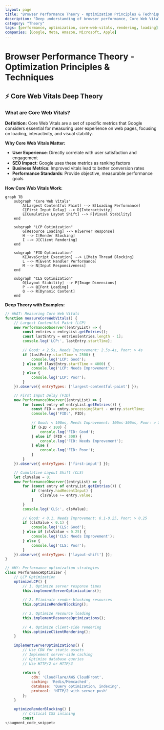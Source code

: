 ```yaml
---
layout: page
title: "Browser Performance Theory - Optimization Principles & Techniques"
description: "Deep understanding of browser performance, Core Web Vitals, and optimization strategies"
category: "Theory"
tags: [performance, optimization, core-web-vitals, rendering, loading]
companies: [Google, Meta, Amazon, Microsoft, Apple]
---
```


# Browser Performance Theory - Optimization Principles & Techniques

## ⚡ Core Web Vitals Deep Theory

### **What are Core Web Vitals?**
**Definition:** Core Web Vitals are a set of specific metrics that Google considers essential for measuring user experience on web pages, focusing on loading, interactivity, and visual stability.

**Why Core Web Vitals Matter:**
- **User Experience**: Directly correlate with user satisfaction and engagement
- **SEO Impact**: Google uses these metrics as ranking factors
- **Business Metrics**: Improved vitals lead to better conversion rates
- **Performance Standards**: Provide objective, measurable performance goals

**How Core Web Vitals Work:**

```mermaid
graph TB
    subgraph "Core Web Vitals"
        A[Largest Contentful Paint] --> B[Loading Performance]
        C[First Input Delay] --> D[Interactivity]
        E[Cumulative Layout Shift] --> F[Visual Stability]
    end

    subgraph "LCP Optimization"
        G[Resource Loading] --> H[Server Response]
        H --> I[Render Blocking]
        I --> J[Client Rendering]
    end

    subgraph "FID Optimization"
        K[JavaScript Execution] --> L[Main Thread Blocking]
        L --> M[Event Handler Performance]
        M --> N[Input Responsiveness]
    end

    subgraph "CLS Optimization"
        O[Layout Stability] --> P[Image Dimensions]
        P --> Q[Font Loading]
        Q --> R[Dynamic Content]
    end
```

**Deep Theory with Examples:**
```javascript
// WHAT: Measuring Core Web Vitals
function measureCoreWebVitals() {
    // Largest Contentful Paint (LCP)
    new PerformanceObserver((entryList) => {
        const entries = entryList.getEntries();
        const lastEntry = entries[entries.length - 1];
        console.log('LCP:', lastEntry.startTime);
        
        // Good: < 2.5s, Needs Improvement: 2.5s-4s, Poor: > 4s
        if (lastEntry.startTime < 2500) {
            console.log('LCP: Good');
        } else if (lastEntry.startTime < 4000) {
            console.log('LCP: Needs Improvement');
        } else {
            console.log('LCP: Poor');
        }
    }).observe({ entryTypes: ['largest-contentful-paint'] });

    // First Input Delay (FID)
    new PerformanceObserver((entryList) => {
        for (const entry of entryList.getEntries()) {
            const FID = entry.processingStart - entry.startTime;
            console.log('FID:', FID);
            
            // Good: < 100ms, Needs Improvement: 100ms-300ms, Poor: > 300ms
            if (FID < 100) {
                console.log('FID: Good');
            } else if (FID < 300) {
                console.log('FID: Needs Improvement');
            } else {
                console.log('FID: Poor');
            }
        }
    }).observe({ entryTypes: ['first-input'] });

    // Cumulative Layout Shift (CLS)
    let clsValue = 0;
    new PerformanceObserver((entryList) => {
        for (const entry of entryList.getEntries()) {
            if (!entry.hadRecentInput) {
                clsValue += entry.value;
            }
        }
        console.log('CLS:', clsValue);
        
        // Good: < 0.1, Needs Improvement: 0.1-0.25, Poor: > 0.25
        if (clsValue < 0.1) {
            console.log('CLS: Good');
        } else if (clsValue < 0.25) {
            console.log('CLS: Needs Improvement');
        } else {
            console.log('CLS: Poor');
        }
    }).observe({ entryTypes: ['layout-shift'] });
}

// WHY: Performance optimization strategies
class PerformanceOptimizer {
    // LCP Optimization
    optimizeLCP() {
        // 1. Optimize server response times
        this.implementServerOptimizations();
        
        // 2. Eliminate render-blocking resources
        this.optimizeRenderBlocking();
        
        // 3. Optimize resource loading
        this.implementResourceOptimizations();
        
        // 4. Optimize client-side rendering
        this.optimizeClientRendering();
    }
    
    implementServerOptimizations() {
        // Use CDN for static assets
        // Implement server-side caching
        // Optimize database queries
        // Use HTTP/2 or HTTP/3
        
        return {
            cdn: 'CloudFlare/AWS CloudFront',
            caching: 'Redis/Memcached',
            database: 'Query optimization, indexing',
            protocol: 'HTTP/2 with server push'
        };
    }
    
    optimizeRenderBlocking() {
        // Critical CSS inlining
        const
</augment_code_snippet>